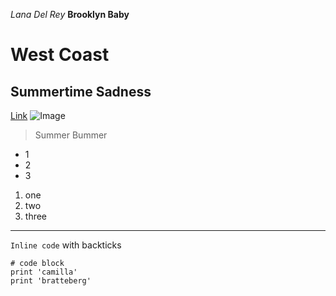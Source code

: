 *Lana Del Rey*
**Brooklyn Baby**
# West Coast
## Summertime Sadness
[Link](https://cabratteberg.github.io/cse15l-lab-reports/test.html)
![Image](https://pbs.twimg.com/media/E_cySZnWYAA9WxG.jpg)
>
> Summer Bummer
> 
* 1
* 2
* 3

1. one
2. two
3. three

*** 
`Inline code` with backticks

```
# code block
print 'camilla'
print 'bratteberg'
```

